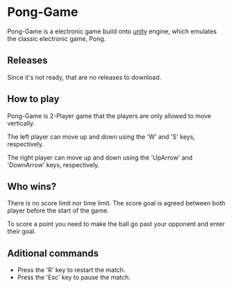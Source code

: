 # Pong-Game

Pong-Game is a electronic game build onto [unity](https://unity.com/pt) engine, which emulates the classic electronic game, Pong.

## Releases

Since it's not ready, that are no releases to download.

## How to play

Pong-Game is 2-Player game that the players are only allowed to move vertically.

The left player can move up and down using the 'W' and 'S' keys, respectively.

The right player can move up and down using the 'UpArrow' and 'DownArrow' keys, respectively.

## Who wins?

There is no score limit nor time limit.
The score goal is agreed between both player before the start of the game.

To score a point you need to make the ball go past your opponent and enter their goal.

## Aditional commands

* Press the 'R' key to restart the match.
* Press the 'Esc' key to pause the match.
